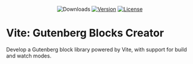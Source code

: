 <p align="center">
  <img src="https://img.shields.io/npm/dm/vite-plugin-gutenberg-blocks.svg" alt="Downloads"></a>
  <a href="https://www.npmjs.com/package/vite-plugin-gutenberg-blocks"><img src="https://img.shields.io/npm/v/vite-plugin-gutenberg-blocks.svg" alt="Version"></a>
  <a href="https://github.com/evo-mark/vite-plugin-gutenberg-blocks/blob/main/LICENCE"><img src="https://img.shields.io/npm/l/vite-plugin-gutenberg-blocks.svg" alt="License"></a>
</p>

# Vite: Gutenberg Blocks Creator

Develop a Gutenberg block library powered by Vite, with support for build and watch modes.

